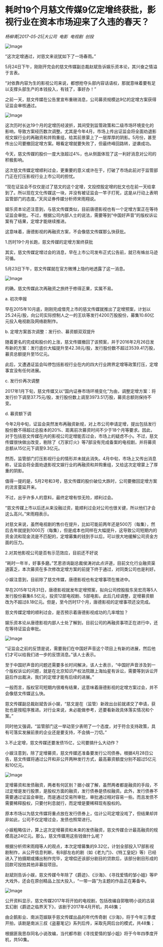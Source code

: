 # 耗时19个月慈文传媒9亿定增终获批，影视行业在资本市场迎来了久违的春天？

*杨柳青|2017-05-25|大公司 
                                                电影 
                                                电视剧 
                                                创投*

![Image](http://p3.pstatp.com/large/28870000a23268b30cd0)

“这次定增通过，对慈文来说犹如下了一场春雨。”

5月24日下午，刚刚开完会的慈文传媒副总裁赵斌告诉娱乐资本论，其兴奋之情溢于言表。

“对依靠内容为生的影视公司来说，都想抢夺头部内容话语权，那就意味着要有足以支撑头部生产的本钱投入，有钱了，事好办！”

之前一天，慈文传媒在公告里宣布重磅消息，公司募资规模达9亿的定增方案获得证监会审核通过。

![Image](http://p3.pstatp.com/large/26f100053082027340ec)

这次历时长达19个月的定增历经波折，其间受到监管政策和二级市场环境变化的影响，导致方案经历数次调整。尤其是今年4月，市场上传出证监会将全面劝退影视文娱行业的再融资和并购重组，给其前景蒙上了一层厚厚的阴影。5月份，甚至传出公司要撤回定增方案。眼看定增就要失败了，但最终峰回路转，逆袭成功。

今天，慈文传媒的股价一度大涨超过4%，也从侧面体现了这一利好消息对公司的积极影响。

这次慈文传媒定增顺利过会，更重要的意义或许在于，打破了市场此前对于监管部门正在打压影视行业上市公司的担忧。

“现在证监会不仅仅是过了慈文的这个定增，文投控股定增的批文也在前一天给拿到了。所以现在文化传媒这一块，并没有被证监会一竿子打死，这是从行动上表明监管部门的态度。”天风证券传媒分析师宋雨翔说。

娱乐资本论还注意到，与慈文传媒类似，目前唐德影视也有一个定增方案正在等待证监会审批。不过，根据公司内部人士的说法，需要等到“中国好声音”的版权诉讼案有了结果，定增才能继续推进。

这意味着，唐德影视的再融资方案，不会像慈文传媒那么快获批。

1.历时19个月长跑，慈文传媒的定增方案终获批

其实，慈文传媒定增过会的消息，早在上市公司发布正式公告前，就已有蛛丝马迹可循。

5月23日下午，慈文传媒就在官方微博上隐约地透露了这一消息。

![Image](http://p3.pstatp.com/large/28870000a2305d0c577f)

的确，慈文传媒此次再融资之旅终于修得正果，实属不易。

a. 初次申报

早在2015年10月底，刚刚完成借壳上市的慈文传媒就推出了定增预案，计划以25.24元/股，向公司实际控制人之一的王玖等发行4200万股股份，募集10.60亿元投入电视剧及网络剧制作。

b. 定增方案首次调整：发行价、募资额双双提升

随着更名的完成和股价的上涨，慈文传媒撤回了该预案，并于2016年2月26日发布新的方案：发行底价大幅提升至42.38元/股，发行股份数不超过3539.41万股，募资总额提升至15亿元。

此后，又遭遇证监会叫停包括影视行业在内的四大行业跨界定增等政策打压，定增事宜没有任何进展。

c. 发行价再次调整

2017年1月下旬，慈文传媒又以“国内证券市场环境变化”为由，调整定增方案：将发行价下调至37.75元/股，发行股份数上调至3973.51万股，募资总额则保持不变。

d. 募资额下调

今年2月中旬，证监会突然发布再融资新规，对上市公司申请定增，提出包括发行股份数不得超过总股本的20%、距离前次募资时间不少于18个月等要求。因此，对于包括慈文传媒在内的影视公司定增能否过会，市场上的疑虑不小。不过，慈文传媒很快做出改变，剔除了《万家灯火》等7部没有完成备案的电视剧，并将募资总额从15亿元下调至9.3亿元。

然而，监管部门打压影视行业的情形并未就此消失。4月中旬，市场上又传出消息称，证监会将全面劝退影视文娱行业的再融资和并购重组，又给这次定增蒙上了厚重的阴影。

值得一提的是，5月2号和3号，慈文传媒的股价破位大跌时，公司要撤回定增方案的流言蔓延开来。

不过，出乎许多人的意料，最终定增有惊无险，顺利过会。

“慈文传媒上市以后还从来没融过资，能顺利过会对公司也很关键，所以他们才会这么高兴。”宋雨翔表示。

对慈文来说，虽然电视剧的售价在提升，比如可能前两年还是500万（每集），然后去年就提到1000万（每集），但是成本也同样在大幅提升，这导致公司短期内的资金流和现金流是不匹配的，定增募集的钱到手以后，可以很大地缓解公司资金方面的压力。

2.对其他影视公司是否有示范效应，目前还不好说

“耗时一年半，好事多磨。”艺恩咨询副总裁侯涛对此点评道，目前文化行业融资渠道匮乏，本次募资在多次修改定增方案的前提下终于通过，对同类公司也是利好。

小娱注意到，目前除了慈文传媒，唐德影视也有定增事项在推进中。

早在2015年12月31日，唐德影视就发布定增预案，拟向公司控股股东吴宏亮等5人发行股份募集6.5亿元，投资12部电视剧、5部电影。此后几经调整，定增募资额改为不超过8.18亿元。但是，至今历时17个月，唐德影视的定增事项还没完成。

慈文传媒定增的顺利过会，是否预示着唐德影视成功的几率增加？

娱乐资本论从唐德影视内部人士处了解到，目前公司的再融资事项正在进行中，还在等待证监会审批。

![Image](http://p9.pstatp.com/large/28870000a2348c736315)

“证监会之前的反馈是说，需要我们在中国好声音这个项目上有新的进展，然后他们才可以给我们进一步的反馈消息。”该人士表示。

至于中国好声音的问题还需要多长时间解决，该人士表示，“中国好声音涉及到一个版权诉讼的问题，就是在北京知识产权法院跟上海灿星有诉讼，需要等到诉讼开庭后作出裁决，我们的定增才能有后续的进展。”

一般而言，版权官司短期内很难有结果，这意味着唐德影视的定增方案过会，并不会像慈文传媒这么快。

慈文传媒副总裁赵斌告诉小娱，“慈文是在（监管）新政出台前就递交了申请，获批也是按程序推进。对行业来说，未必能做参考，还要看新政具体落实情况和个案。”

同时他又强调，“监管部门这一举动至少表明了一个态度，对于符合支持政策，具有可落实发展前景的企业还是要支持，不会搞一刀切。”

3.不止定增，慈文传媒还要发债15亿，公司要搞什么大动作？

小娱注意到，除了定增募资，慈文传媒还准备要发行公司债券。根据4月28日公告，慈文传媒将通过公开和非公开两种发行方式，最高募资额度分别不超过5亿元和10亿元。

![Image](http://p3.pstatp.com/large/26ef0002a813e8747488)

定增募资和发债融资，两者有何区别？据小娱了解，虽然两者都是融资的手段，不过定增是发行股票，是股权方面的融资，发行债券是债权融资。此外，发行债券不需要通过证监会审批，而是通过交易所审批，审批通过相对容易一些。而且发债不需要稀释股权，只要付利息就行，而定增是要稀释现有股权的。

原本市场以为慈文传媒将重点放在发行债券上，估计公司定增没戏了，但结果却并非如此，公司不仅定增过会，发债也照常进行。

小娱粗略估计，算上这次定增募资和未来的发债融资，慈文传媒合计最高融资的规模高达24亿元。那么，慈文传媒用这些钱做什么呢？

根据分析师宋雨翔等人的观点，本次定增募集的9.32亿，计划全部投入17部影视剧制作，从公开信息判断，有8部左右的剧（如《老九门》、《特工皇妃》等）已经进入了拍摄期或播出制作完毕，定增偿还该部分剧目的贷款后，该部分剧目形成的回款可投拍其他非募投项目。

赵斌则告诉小娱，慈文传媒今年除了《爵迹》、《沙海》、《寻找爱情的邹小姐》等IP大戏外，还会在原创精品上加大投入，“一带一路”为主题的作品正在筹备中。

![Image](http://p3.pstatp.com/large/26ec00020a34905e5ce7)

公开资料显示，慈文传媒2017年将开拍的电视剧，包括改编自郭敬明小说的古装玄幻剧《爵迹之临界天下》，该剧于2017年4月开机，共48集；

由企鹅影业、南派范娱联手慈文传媒出品的年代传奇剧《沙海》，将于今年三季度开拍，该剧是南派三叔《盗墓笔记》系列后传，采取先网后台的模式，共48集；

根据匪我思存同名小说改编，当代都市剧《寻找爱情的邹小姐》将于今年四季度开机，共50集。

